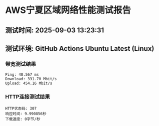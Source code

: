 # AWS宁夏区域网络性能测试报告
## 测试时间: 2025-09-03 13:23:31
## 测试环境: GitHub Actions Ubuntu Latest (Linux)

### 带宽测试结果
```
Ping: 48.567 ms
Download: 331.70 Mbit/s
Upload: 454.16 Mbit/s
```

### HTTP连接测试结果
```
HTTP状态码: 307
响应时间: 9.990856秒
下载速度: 0字节/秒
```

